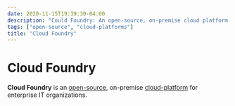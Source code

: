 ```yaml
---
date: 2020-11-15T19:39:30-04:00
description: "Could Foundry: An open-source, on-premise cloud platform for enterprise IT organizations"
tags: ["open-source", "cloud-platforms"]
title: "Cloud Foundry"
---
```


# Cloud Foundry

**Cloud Foundry** is an [open-source](open-source.md), on-premise [cloud-platform](cloud-platforms.md) for enterprise IT organizations.
